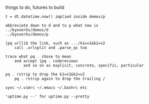 things to do, futures to build

    t = dt.datetime.now() implied inside demos/p

    abbreviate down to d and to p what now is
    ../byoverbs/demos/d
    ../byoverbs/demos/p

    |pq urllib the link, such as .../k1=v1&k2=v2
        call .urlsplit and .parse_qs too

    trace what pq . chose to mean
        and accept |pq . codereviews
            and so on as explicit, concrete, specific, particular

    pq . rstrip to drop the k1=v1&k2=v2
        pq . rstrip again to drop the trailing /

    sync ~/.vimrc ~/.emacs ~/.bashrc etc

    'uptime.py --' for uptime.py --pretty
